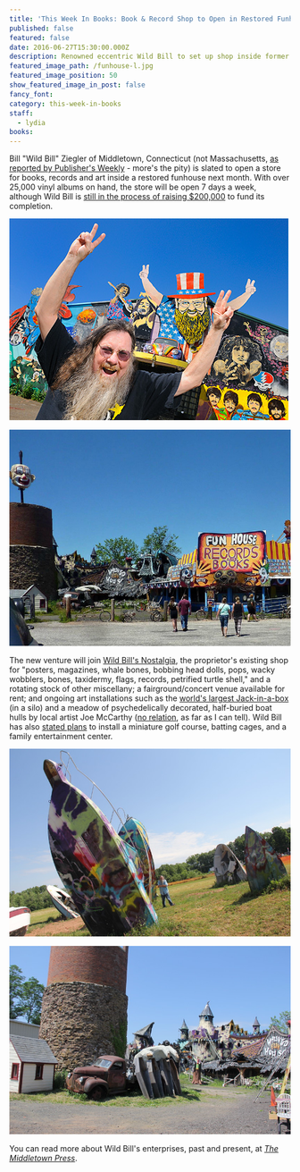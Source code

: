 ```yaml
---
title: 'This Week In Books: Book & Record Shop to Open in Restored Funhouse'
published: false
featured: false
date: 2016-06-27T15:30:00.000Z
description: Renowned eccentric Wild Bill to set up shop inside former carnival attraction.
featured_image_path: /funhouse-l.jpg
featured_image_position: 50
show_featured_image_in_post: false
fancy_font:
category: this-week-in-books
staff:
  - lydia
books:
---
```



Bill "Wild Bill" Ziegler of Middletown, Connecticut (not Massachusetts, [as reported by Publisher's Weekly](http://publishersweekly.com/pw/by-topic/industry-news/bookselling/article/70764-bookstore-news-june-27-2016.html) - more's the pity) is slated to open a store for books, records and art inside a restored funhouse next month. With over 25,000 vinyl albums on hand, the store will be open 7 days a week, although Wild Bill is [still in the process of raising $200,000](http://www.wildbillsonline.com/funhouse) to fund its completion.

[![Wild Bill Ziegler in front of his Nostalgia Shop](/uploads/versions/wildbill1---x----500-361x---.jpg)](http://alferreiraphotography.com/blog/wild-bill-captured/)

[![](/uploads/versions/funhouse-l---x----782-600x---.jpg)](http://www.middletownpress.com/business/20160623/art-installation-records-and-book-shop-open-at-wild-bills-nostalgia)

The new venture will join [Wild Bill's Nostalgia](http://www.wildbillsonline.com/categories/), the proprietor's existing shop for "posters, magazines, whale bones, bobbing head dolls, pops, wacky wobblers, bones, taxidermy, flags, records, petrified turtle shell," and a rotating stock of other miscellany; a fairground/concert venue available for rent; and ongoing art installations such as the [world's largest Jack-in-a-box](http://www.roadsideamerica.com/story/19394) (in a silo) and a meadow of psychedelically decorated, half-buried boat hulls by local artist Joe McCarthy ([no relation](https://en.wikipedia.org/wiki/Joseph_McCarthy), as far as I can tell). Wild Bill has also [stated plans](http://www.middletownpress.com/business/20150727/lovingly-crafted-mini-amusement-park-in-middletown-waiting-on-funds) to install a miniature golf course, batting cages, and a family entertainment center.

[![](/uploads/versions/img_6001-l---x----800-534x---.jpg)](http://www.middletownpress.com/business/20160623/art-installation-records-and-book-shop-open-at-wild-bills-nostalgia)

[![](/uploads/versions/img_6007-l---x----800-534x---.jpg)](http://www.middletownpress.com/business/20160623/art-installation-records-and-book-shop-open-at-wild-bills-nostalgia)

You can read more about Wild Bill's enterprises, past and present, at [*The Middletown Press*](http://www.middletownpress.com/business/20160623/art-installation-records-and-book-shop-open-at-wild-bills-nostalgia).